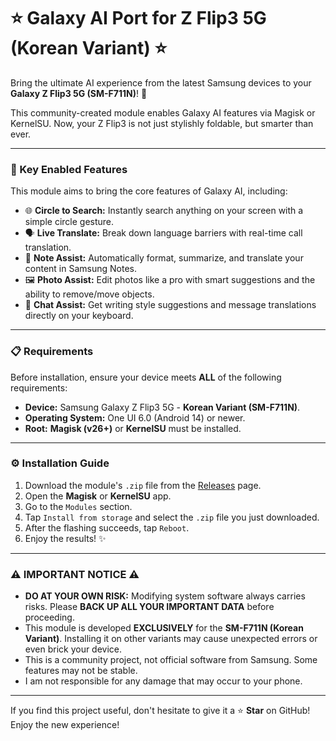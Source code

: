 # ⭐ Galaxy AI Port for Z Flip3 5G (Korean Variant) ⭐

Bring the ultimate AI experience from the latest Samsung devices to your **Galaxy Z Flip3 5G (SM-F711N)**\! 🚀

This community-created module enables Galaxy AI features via Magisk or KernelSU. Now, your Z Flip3 is not just stylishly foldable, but smarter than ever.

-----

### 🧠 Key Enabled Features

This module aims to bring the core features of Galaxy AI, including:

  * 🌐 **Circle to Search:** Instantly search anything on your screen with a simple circle gesture.
  * 🗣️ **Live Translate:** Break down language barriers with real-time call translation.
  * 📝 **Note Assist:** Automatically format, summarize, and translate your content in Samsung Notes.
  * 🖼️ **Photo Assist:** Edit photos like a pro with smart suggestions and the ability to remove/move objects.
  * 💬 **Chat Assist:** Get writing style suggestions and message translations directly on your keyboard.

-----

### 📋 Requirements

Before installation, ensure your device meets **ALL** of the following requirements:

  * **Device:** Samsung Galaxy Z Flip3 5G - **Korean Variant (SM-F711N)**.
  * **Operating System:** One UI 6.0 (Android 14) or newer.
  * **Root:** **Magisk (v26+)** or **KernelSU** must be installed.

-----

### ⚙️ Installation Guide

1.  Download the module's `.zip` file from the [Releases](https://github.com/trinhtantin/GalaxyAI-ZFlip3/releases) page.
2.  Open the **Magisk** or **KernelSU** app.
3.  Go to the `Modules` section.
4.  Tap `Install from storage` and select the `.zip` file you just downloaded.
5.  After the flashing succeeds, tap `Reboot`.
6.  Enjoy the results\! ✨

-----

### ⚠️ IMPORTANT NOTICE ⚠️

  * **DO AT YOUR OWN RISK:** Modifying system software always carries risks. Please **BACK UP ALL YOUR IMPORTANT DATA** before proceeding.
  * This module is developed **EXCLUSIVELY** for the **SM-F711N (Korean Variant)**. Installing it on other variants may cause unexpected errors or even brick your device.
  * This is a community project, not official software from Samsung. Some features may not be stable.
  * I am not responsible for any damage that may occur to your phone.

-----

If you find this project useful, don't hesitate to give it a ⭐ **Star** on GitHub\! Enjoy the new experience\!
